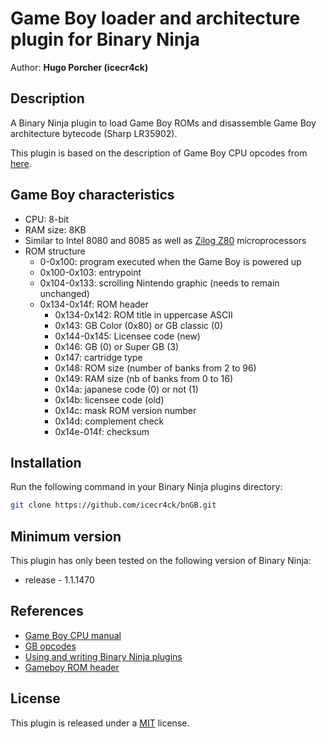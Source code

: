 # Game Boy loader and architecture plugin for Binary Ninja
Author: **Hugo Porcher (icecr4ck)**

## Description

A Binary Ninja plugin to load Game Boy ROMs and disassemble Game Boy architecture bytecode (Sharp LR35902).

This plugin is based on the description of Game Boy CPU opcodes from [here](https://github.com/lmmendes/game-boy-opcodes).

## Game Boy characteristics

* CPU: 8-bit
* RAM size: 8KB
* Similar to Intel 8080 and 8085 as well as [Zilog Z80](https://en.wikipedia.org/wiki/Zilog_Z80) microprocessors
* ROM structure
	* 0-0x100: program executed when the Game Boy is powered up
	* 0x100-0x103: entrypoint
	* 0x104-0x133: scrolling Nintendo graphic (needs to remain unchanged)
	* 0x134-0x14f: ROM header
		* 0x134-0x142: ROM title in uppercase ASCII
		* 0x143: GB Color (0x80) or GB classic (0)
		* 0x144-0x145: Licensee code (new)
		* 0x146: GB (0) or Super GB (3)
		* 0x147: cartridge type
		* 0x148: ROM size (number of banks from 2 to 96)
		* 0x149: RAM size (nb of banks from 0 to 16)
		* 0x14a: japanese code (0) or not (1)
		* 0x14b: licensee code (old)
		* 0x14c: mask ROM version number
		* 0x14d: complement check
		* 0x14e-014f: checksum 

## Installation

Run the following command in your Binary Ninja plugins directory:
```bash
git clone https://github.com/icecr4ck/bnGB.git
```

## Minimum version

This plugin has only been tested on the following version of Binary Ninja:

* release - 1.1.1470

## References

* [Game Boy CPU manual](http://marc.rawer.de/Gameboy/Docs/GBCPUman.pdf)
* [GB opcodes](https://github.com/lmmendes/game-boy-opcodes)  
* [Using and writing Binary Ninja plugins](https://docs.binary.ninja/guide/plugins/index.html)
* [Gameboy ROM header](https://www.zophar.net/fileuploads/2/10597teazh/gbrom.txt)

## License

This plugin is released under a [MIT](LICENSE) license.
